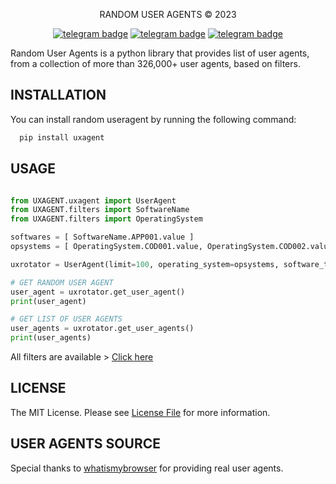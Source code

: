 <p align="center">
    RANDOM USER AGENTS © 2023
</p>

<p align="center">
   <a href="https://telegram.dog/clinton_abraham"><img src="https://img.shields.io/badge/𝑪𝒍𝒊𝒏𝒕𝒐𝒏 𝑨𝒃𝒓𝒂𝒉𝒂𝒎-30302f?style=flat&logo=telegram" alt="telegram badge"/></a>
   <a href="https://telegram.dog/Space_x_bots"><img src="https://img.shields.io/badge/Sᴘᴀᴄᴇ ✗ ʙᴏᴛꜱ-30302f?style=flat&logo=telegram" alt="telegram badge"/></a>
   <a href="https://telegram.dog/sources_codes"><img src="https://img.shields.io/badge/Sᴏᴜʀᴄᴇ ᴄᴏᴅᴇꜱ-30302f?style=flat&logo=telegram" alt="telegram badge"/></a>
</p>


Random User Agents is a python library that provides list of user agents,
from a collection of more than 326,000+ user agents, based on filters.


## INSTALLATION

You can install random useragent by running the following command:

```bash
  pip install uxagent
```


## USAGE

```python

from UXAGENT.uxagent import UserAgent
from UXAGENT.filters import SoftwareName
from UXAGENT.filters import OperatingSystem

softwares = [ SoftwareName.APP001.value ]
opsystems = [ OperatingSystem.COD001.value, OperatingSystem.COD002.value ]

uxrotator = UserAgent(limit=100, operating_system=opsystems, software_types=softwares)

# GET RANDOM USER AGENT
user_agent = uxrotator.get_user_agent()
print(user_agent)

# GET LIST OF USER AGENTS
user_agents = uxrotator.get_user_agents()
print(user_agents)

```


All filters are available > [Click here](https://github.com/Clinton-Abraham/TEMPLATES/tree/V1.0/NOTE02/readme.md)


## LICENSE

The MIT License. Please see [License File](https://github.com/Clinton-Abraham/USER-X-AGENT/blob/V1.0/LICENSE) for more information.


## USER AGENTS SOURCE

Special thanks to [whatismybrowser](https://developers.whatismybrowser.com/) for providing real user agents.

